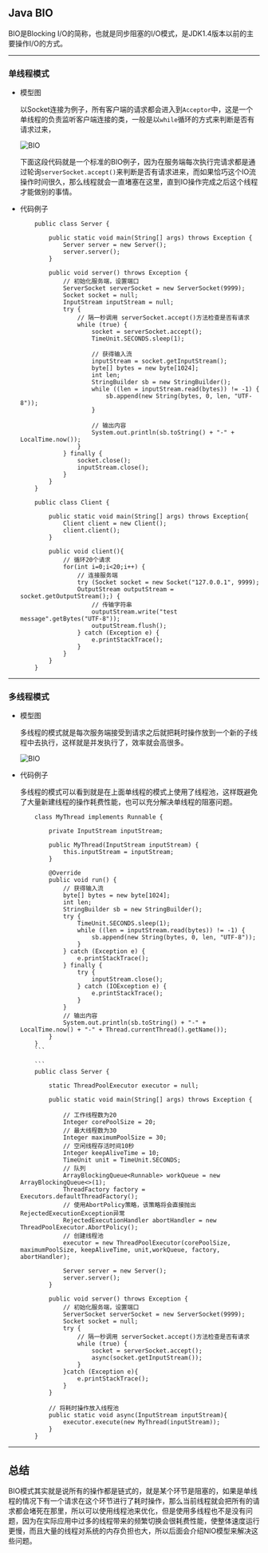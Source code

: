 ## Java BIO

BIO是Blocking I/O的简称，也就是同步阻塞的I/O模式，是JDK1.4版本以前的主要操作I/O的方式。


---

### 单线程模式

- 模型图

  以Socket连接为例子，所有客户端的请求都会进入到```Acceptor```中，这是一个单线程的负责监听客户端连接的类，一般是以```while```循环的方式来判断是否有请求过来，

  ![BIO](https://github.com/nemolpsky/note/raw/master/file/io/image/bio1.png)

  下面这段代码就是一个标准的BIO例子，因为在服务端每次执行完请求都是通过轮询```serverSocket.accept()```来判断是否有请求进来，而如果恰巧这个IO流操作时间很久，那么线程就会一直堵塞在这里，直到IO操作完成之后这个线程才能做别的事情。

- 代码例子

  ```
      public class Server {

          public static void main(String[] args) throws Exception {
              Server server = new Server();
              server.server();
          }

          public void server() throws Exception {
              // 初始化服务端，设置端口
              ServerSocket serverSocket = new ServerSocket(9999);
              Socket socket = null;
              InputStream inputStream = null;
              try {
                  // 隔一秒调用 serverSocket.accept()方法检查是否有请求
                  while (true) {
                      socket = serverSocket.accept();
                      TimeUnit.SECONDS.sleep(1);

                      // 获得输入流
                      inputStream = socket.getInputStream();
                      byte[] bytes = new byte[1024];
                      int len;
                      StringBuilder sb = new StringBuilder();
                      while ((len = inputStream.read(bytes)) != -1) {
                          sb.append(new String(bytes, 0, len, "UTF-8"));
                      }

                      // 输出内容
                      System.out.println(sb.toString() + "-" + LocalTime.now());
                  }
              } finally {
                  socket.close();
                  inputStream.close();
              }
          }
      }

      public class Client {

          public static void main(String[] args) throws Exception{
              Client client = new Client();
              client.client();
          }

          public void client(){
              // 循环20个请求
              for(int i=0;i<20;i++) {
                  // 连接服务端
                  try (Socket socket = new Socket("127.0.0.1", 9999);
                  OutputStream outputStream = socket.getOutputStream();) {
                      // 传输字符串
                      outputStream.write("test message".getBytes("UTF-8"));
                      outputStream.flush();
                  } catch (Exception e) {
                      e.printStackTrace();
                  }
              }
          }
      }
  ```

---

### 多线程模式
    
- 模型图

  多线程的模式就是每次服务端接受到请求之后就把耗时操作放到一个新的子线程中去执行，这样就是并发执行了，效率就会高很多。

  ![BIO](https://github.com/nemolpsky/note/raw/master/file/io/image/bio2.png)

- 代码例子

  多线程的模式可以看到就是在上面单线程的模式上使用了线程池，这样既避免了大量新建线程的操作耗费性能，也可以充分解决单线程的阻塞问题。

  ```
      class MyThread implements Runnable {

          private InputStream inputStream;

          public MyThread(InputStream inputStream) {
              this.inputStream = inputStream;
          }

          @Override
          public void run() {
              // 获得输入流
              byte[] bytes = new byte[1024];
              int len;
              StringBuilder sb = new StringBuilder();
              try {
                  TimeUnit.SECONDS.sleep(1);
                  while ((len = inputStream.read(bytes)) != -1) {
                      sb.append(new String(bytes, 0, len, "UTF-8"));
                  }
              } catch (Exception e) {
                  e.printStackTrace();
              } finally {
                  try {
                      inputStream.close();
                  } catch (IOException e) {
                      e.printStackTrace();
                  }
              }
              // 输出内容
              System.out.println(sb.toString() + "-" + LocalTime.now() + "-" + Thread.currentThread().getName());
          }
      }
      ```

      ```
      public class Server {

          static ThreadPoolExecutor executor = null;

          public static void main(String[] args) throws Exception {

              // 工作线程数为20
              Integer corePoolSize = 20;
              // 最大线程数为30
              Integer maximumPoolSize = 30;
              // 空闲线程存活时间10秒
              Integer keepAliveTime = 10;
              TimeUnit unit = TimeUnit.SECONDS;
              // 队列
              ArrayBlockingQueue<Runnable> workQueue = new ArrayBlockingQueue<>(1);
              ThreadFactory factory = Executors.defaultThreadFactory();
              // 使用AbortPolicy策略，该策略将会直接抛出RejectedExecutionException异常
              RejectedExecutionHandler abortHandler = new ThreadPoolExecutor.AbortPolicy();
              // 创建线程池
              executor = new ThreadPoolExecutor(corePoolSize, maximumPoolSize, keepAliveTime, unit,workQueue, factory, abortHandler);

              Server server = new Server();
              server.server();
          }

          public void server() throws Exception {
              // 初始化服务端，设置端口
              ServerSocket serverSocket = new ServerSocket(9999);
              Socket socket = null;
              try {
                  // 隔一秒调用 serverSocket.accept()方法检查是否有请求
                  while (true) {
                      socket = serverSocket.accept();
                      async(socket.getInputStream());
                  }
              }catch (Exception e){
                  e.printStackTrace();
              }
          }

          // 将耗时操作放入线程池
          public static void async(InputStream inputStream){
              executor.execute(new MyThread(inputStream));
          }
      }
  ```



---

## 总结

BIO模式其实就是说所有的操作都是链式的，就是某个环节是阻塞的，如果是单线程的情况下有一个请求在这个环节进行了耗时操作，那么当前线程就会把所有的请求都会堵死在那里，所以可以使用线程池来优化，但是使用多线程也不是没有问题，因为在实际应用中过多的线程带来的频繁切换会很耗费性能，使整体速度运行更慢，而且大量的线程对系统的内存负担也大，所以后面会介绍NIO模型来解决这些问题。